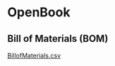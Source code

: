 # OpenBook
## Bill of Materials (BOM)

[BillofMaterials.csv](https://github.com/user-attachments/files/19619904/BillofMaterials.csv)
